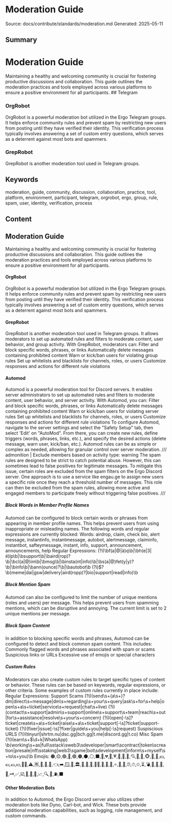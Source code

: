 # Moderation Guide
Source: docs/contribute/standards/moderation.md
Generated: 2025-05-11

## Summary
# Moderation Guide

Maintaining a healthy and welcoming community is crucial for fostering productive discussions and collaboration. This guide outlines the moderation practices and tools employed across various platforms to ensure a positive environment for all participants. ## Telegram

### OrgRobot

OrgRobot is a powerful moderation bot utilized in the Ergo Telegram groups. It helps enforce community rules and prevent spam by restricting new users from posting until they have verified their identity. This verification process typically involves answering a set of custom entry questions, which serves as a deterrent against most bots and spammers.

### GrepRobot

GrepRobot is another moderation tool used in Telegram groups.

## Keywords
moderation, guide, community, discussion, collaboration, practice, tool, platform, environment, participant, telegram, orgrobot, ergo, group, rule, spam, user, identity, verification, process

## Content
## Moderation Guide
Maintaining a healthy and welcoming community is crucial for fostering productive discussions and collaboration. This guide outlines the moderation practices and tools employed across various platforms to ensure a positive environment for all participants.

#### OrgRobot
OrgRobot is a powerful moderation bot utilized in the Ergo Telegram groups. It helps enforce community rules and prevent spam by restricting new users from posting until they have verified their identity. This verification process typically involves answering a set of custom entry questions, which serves as a deterrent against most bots and spammers.

#### GrepRobot
GrepRobot is another moderation tool used in Telegram groups. It allows moderators to set up automated rules and filters to moderate content, user behavior, and group activity. With GrepRobot, moderators can:
Filter and block specific words, phrases, or links
Automatically delete messages containing prohibited content
Warn or kick/ban users for violating group rules
Set up whitelists and blacklists for channels, roles, or users
Customize responses and actions for different rule violations

#### Automod
Automod is a powerful moderation tool for Discord servers. It enables server administrators to set up automated rules and filters to moderate content, user behavior, and server activity. With Automod, you can:
Filter and block specific words, phrases, or links
Automatically delete messages containing prohibited content
Warn or kick/ban users for violating server rules
Set up whitelists and blacklists for channels, roles, or users
Customize responses and actions for different rule violations
To configure Automod, navigate to the server settings and select the "Safety Setup" tab, then select 'Edit' on "AutoMod". From there, you can create new rules, define triggers (words, phrases, links, etc.), and specify the desired actions (delete message, warn user, kick/ban, etc.). Automod rules can be as simple or complex as needed, allowing for granular control over server moderation.
/// admonition | Exclude members based on activity
    type: warning
The spam rules are designed to be strict to catch potential abuse. However, this can sometimes lead to false positives for legitimate messages. To mitigate this issue, certain roles are excluded from the spam filters on the Ergo Discord server.
One approach is to use a service like engau.ge to assign new users a specific role once they reach a threshold number of messages. This role can then be excluded from the spam rules, allowing more active and engaged members to participate freely without triggering false positives.
///

##### Block Words in Member Profile Names
Automod can be configured to block certain words or phrases from appearing in member profile names. This helps prevent users from using inappropriate or misleading names. The following words and regular expressions are currently blocked:
Words:
airdrop, claim, check bio, alert message, instantinfo, instantmessage, autobot, alertmessage, claiminfo, instantbot, safteymessage, instant, info, support, announcement, announcements, help
Regular Expressions:
(?i)\bf(a|@|ä)q\b|\bh(e|3|ë)lp\b|\bsupport\b|\baird(rop)?\b|\bcl(a|@)im\b|\bmsg\b|\binsta(nt|info)\b|\bs(a|@)fet(y|y)?\b|\binfo\b|\bann(ounce)?\b|\bautobot\b
(?i)\$?\b(meme|dai|gsw|delivery|aird(ropp)?|bio|support|read|info)\b

##### Block Mention Spam
Automod can also be configured to limit the number of unique mentions (roles and users) per message. This helps prevent users from spamming mentions, which can be disruptive and annoying. The current limit is set to 2 unique mentions per message.

##### Block Spam Content
In addition to blocking specific words and phrases, Automod can be configured to detect and block common spam content. This includes:
Commonly flagged words and phrases associated with spam or scams
Suspicious links or URLs
Excessive use of emojis or special characters

##### Custom Rules
Moderators can also create custom rules to target specific types of content or behavior. These rules can be based on keywords, regular expressions, or other criteria. Some examples of custom rules currently in place include:
Regular Expressions:
Support Scams
(?i)(send\s+(a\s+)?dm|direct\s+message|dm\s+regarding\s+your\s+query|ask\s+for\s+help|open\s+a\s+ticket|service\s+request|chat\s+live)
(?i)(contact\s+support|admin\s+support|online\s+support\s+team|reach\s+out|for\s+assistance|resolve\s+your\s+concern)
(?i)(open[-\s]?ticket|create\s+a\s+ticket|raise\s+a\s+ticket|support[-\s]?ticket|support-ticket)
(?i)(fixer|issue[-\s]?fixer|guide\s+you|help[-\s]request)
Suspiscious URLS
(?i)(tinyurl|shrtm.nu|dsc.gg|bch.gg|t.me|discord.gg|t.co)
Misc Spam
(?i)(earn\s+\$\d+k|WhatsApp)
\b(working\s+as|full\sstack\sweb3\sdeveloper|smart\scontract|token\screation|presale|nft\sstaking|web3\sgame|bot\sdevelopment|inform\s+myself\s+to\s+you)\b
Emojis:
🟠,🟡,🟢,🔵,🟣,🟤,⚫,⚪,⬛️,🪩,💔,💖,💗,💓,💞,💝,💘,💟,🥜,🐵,️⃣,🔺,💵,💶,💷,💴,🐕‍🦺,⚠️,🈶,🫰,📡,🎯,👈,➡️,🪟,🎦,🏛,🌰,🐂,🔰,👋👋,🥇,🥈,🥉,⭐,🌟,💎,⏰,⏱,⏲,⏳,💣,💉,💊,🎁,🔑,🗝,✅,☑️,🤟,🔗,🔄,📈,🔍,🍉,⛽️,⬛️

#### Other Moderation Bots
In addition to Automod, the Ergo Discord server also utilizes other moderation bots like Dyno, Carl-bot, and Wick. These bots provide additional moderation capabilities, such as logging, role management, and custom commands.
